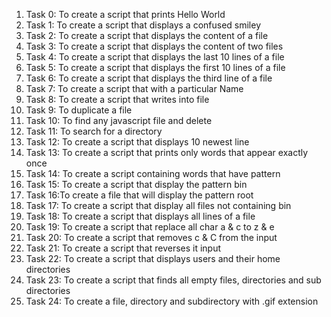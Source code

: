 1. Task 0: To create a script that prints Hello World
2. Task 1: To create a script that displays a confused smiley
3. Task 2: To create a script that displays the content of a file
4. Task 3: To create a script that displays the content of two files
5. Task 4: To create a script that displays the last 10 lines of a file
6. Task 5: To create a script that displays the first 10 lines of a file
7. Task 6: To create a script that displays the third line of a file
8. Task 7: To create a script that with a particular Name
9. Task 8: To create  a script that writes into file
10. Task 9: To duplicate a file
11. Task 10: To find any javascript file and delete
12. Task 11: To search for a directory
13. Task 12: To create a script that displays 10 newest line
14. Task 13: To create a script that prints only words that appear exactly once
15. Task 14: To create a script containing words that have pattern
16. Task 15: To create a script that display the pattern bin
17. Task 16:To create a file that will display the pattern root
18. Task 17: To create a script that display all files not containing bin
19. Task 18: To create a script that displays all lines of a file
20. Task 19: To create a script that replace all char a & c to z & e
21. Task 20: To create a script that removes c &  C from the input
22. Task 21: To create a script that reverses it input
23. Task 22: To create a script that displays users and their home directories
24. Task 23: To create a script that finds all empty files, directories and sub directories
25. Task 24: To create a file, directory and subdirectory with .gif extension
